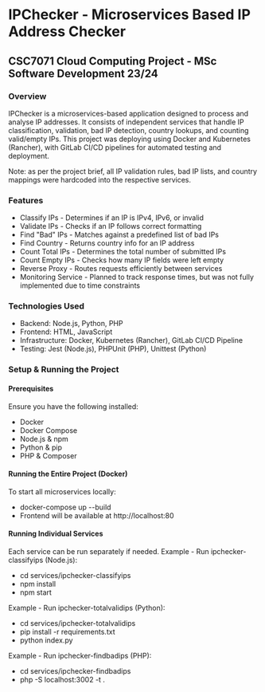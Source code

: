 # IPChecker - Microservices Based IP Address Checker
## CSC7071 Cloud Computing Project - MSc Software Development 23/24

### Overview
IPChecker is a microservices-based application designed to process and analyse IP addresses. It consists
of independent services that handle IP classification, validation, bad IP detection, country lookups, 
and counting valid/empty IPs. This project was deploying using Docker and Kubernetes (Rancher), with GitLab
CI/CD pipelines for automated testing and deployment.

Note: as per the project brief, all IP validation rules, bad IP lists, and country mappings were hardcoded
into the respective services.

### Features
- Classify IPs - Determines if an IP is IPv4, IPv6, or invalid
- Validate IPs - Checks if an IP follows correct formatting
- Find "Bad" IPs - Matches against a predefined list of bad IPs
- Find Country - Returns country info for an IP address
- Count Total IPs - Determines the total number of submitted IPs
- Count Empty IPs - Checks how many IP fields were left empty
- Reverse Proxy - Routes requests efficiently between services
- Monitoring Service - Planned to track response times, but was not fully implemented due to time constraints

### Technologies Used
- Backend: Node.js, Python, PHP
- Frontend: HTML, JavaScript
- Infrastructure: Docker, Kubernetes (Rancher), GitLab CI/CD Pipeline
- Testing: Jest (Node.js), PHPUnit (PHP), Unittest (Python)

### Setup & Running the Project
#### Prerequisites
Ensure you have the following installed:
- Docker
- Docker Compose
- Node.js & npm
- Python & pip
- PHP & Composer

#### Running the Entire Project (Docker)
To start all microservices locally:
- docker-compose up --build
- Frontend will be available at http://localhost:80

#### Running Individual Services
Each service can be run separately if needed.
Example - Run ipchecker-classifyips (Node.js):
- cd services/ipchecker-classifyips
- npm install
- npm start

Example - Run ipchecker-totalvalidips (Python):
- cd services/ipchecker-totalvalidips
- pip install -r requirements.txt
- python index.py

Example - Run ipchecker-findbadips (PHP):
- cd services/ipchecker-findbadips
- php -S localhost:3002 -t .
